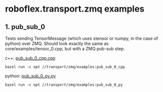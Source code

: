 # roboflex.transport.zmq examples


## 1. **pub_sub_0** 

Tests sending TensorMessage (which uses xtensor or numpy, in the case of python) over ZMQ. Should look exactly the same as core/examples/tensor_0.cpp, but with a ZMQ pub-sub step.

c++: [pub_sub_0_cpp.cpp](pub_sub_0_cpp.cpp)
                
    bazel run -c opt //transport/zmq/examples:pub_sub_0_cpp

python: [pub_sub_0_py.py](pub_sub_0_py.py)

    bazel run -c opt //transport/zmq/examples:pub_sub_0_py
